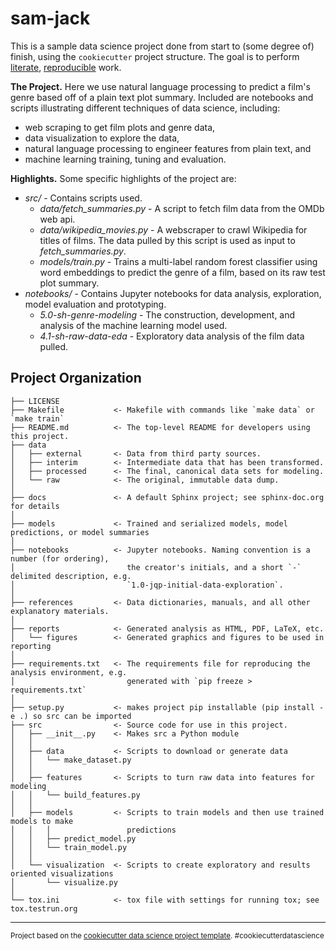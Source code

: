 sam-jack
==============================

This is a sample data science project done from start to (some degree of) finish, using the `cookiecutter` project structure. The goal is to perform <a target="_blank" href="https://en.wikipedia.org/wiki/Literate_programming">literate</a>, <a target="_blank" href="http://ropensci.github.io/reproducibility-guide/sections/introduction/">reproducible</a> work.

**The Project.** Here we use natural language processing to predict a film's genre based off of a plain text plot summary. Included are notebooks and scripts illustrating different techniques of data science, including:
- web scraping to get film plots and genre data,
- data visualization to explore the data,
- natural language processing to engineer features from plain text, and
- machine learning training, tuning and evaluation.

<!-- **Why Sam Jack?** This project started off with a different goal involving Samuel L. Jackson. -->

**Highlights.** Some specific highlights of the project are:
- *src/* - Contains scripts used.
    - *data/fetch_summaries.py* - A script to fetch film data from the OMDb web api.
    - *data/wikipedia_movies.py* - A webscraper to crawl Wikipedia for titles of films. The data pulled by this script is used as input to *fetch_summaries.py*.
    - *models/train.py* - Trains a multi-label random forest classifier using word embeddings to predict the genre of a film, based on its raw test plot summary.
- *notebooks/* - Contains Jupyter notebooks for data analysis, exploration, model evaluation and prototyping.
    - *5.0-sh-genre-modeling* - The construction, development, and analysis of the machine learning model used.
    - *4.1-sh-raw-data-eda* - Exploratory data analysis of the film data pulled. 

Project Organization
------------

    ├── LICENSE
    ├── Makefile           <- Makefile with commands like `make data` or `make train`
    ├── README.md          <- The top-level README for developers using this project.
    ├── data
    │   ├── external       <- Data from third party sources.
    │   ├── interim        <- Intermediate data that has been transformed.
    │   ├── processed      <- The final, canonical data sets for modeling.
    │   └── raw            <- The original, immutable data dump.
    │
    ├── docs               <- A default Sphinx project; see sphinx-doc.org for details
    │
    ├── models             <- Trained and serialized models, model predictions, or model summaries
    │
    ├── notebooks          <- Jupyter notebooks. Naming convention is a number (for ordering),
    │                         the creator's initials, and a short `-` delimited description, e.g.
    │                         `1.0-jqp-initial-data-exploration`.
    │
    ├── references         <- Data dictionaries, manuals, and all other explanatory materials.
    │
    ├── reports            <- Generated analysis as HTML, PDF, LaTeX, etc.
    │   └── figures        <- Generated graphics and figures to be used in reporting
    │
    ├── requirements.txt   <- The requirements file for reproducing the analysis environment, e.g.
    │                         generated with `pip freeze > requirements.txt`
    │
    ├── setup.py           <- makes project pip installable (pip install -e .) so src can be imported
    ├── src                <- Source code for use in this project.
    │   ├── __init__.py    <- Makes src a Python module
    │   │
    │   ├── data           <- Scripts to download or generate data
    │   │   └── make_dataset.py
    │   │
    │   ├── features       <- Scripts to turn raw data into features for modeling
    │   │   └── build_features.py
    │   │
    │   ├── models         <- Scripts to train models and then use trained models to make
    │   │   │                 predictions
    │   │   ├── predict_model.py
    │   │   └── train_model.py
    │   │
    │   └── visualization  <- Scripts to create exploratory and results oriented visualizations
    │       └── visualize.py
    │
    └── tox.ini            <- tox file with settings for running tox; see tox.testrun.org


--------

<p><small>Project based on the <a target="_blank" href="https://drivendata.github.io/cookiecutter-data-science/">cookiecutter data science project template</a>. #cookiecutterdatascience</small></p>
